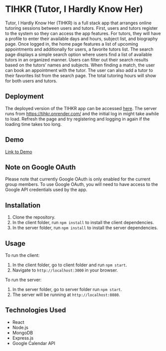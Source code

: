 # TIHKR (Tutor, I Hardly Know Her)

Tutor, I Hardly Know Her (TIHKR) is a full stack app that arranges online tutoring sessions between users and tutors. First, users and tutors register to the system so they can access the app features. For tutors, they will have a profile to enter their available days and hours, subject list, and biography page. Once logged in, the home page features a list of upcoming appointments and additionally for users, a favorite tutors list. The search page displays a simple search option where users find a list of available tutors in an organized manner. Users can filter out their search results based on the tutors’ names and subjects. When finding a match, the user can book an appointment with the tutor. The user can also add a tutor to their favorites list from the search page. The total tutoring hours will show for both users and tutors.

## Deployment

The deployed version of the TIHKR app can be accessed [here](https://tihkr.netlify.app/). The server runs from https://tihkr.onrender.com/ and the initial log in might take awhile to load. Refresh the page and try registering and logging in again if the loading time takes too long.

## Demo
[Link to Demo](https://www.youtube.com/watch?v=YHCeZpKVXF0)

## Note on Google OAuth

Please note that currently Google OAuth is only enabled for the current group members. To use Google OAuth, you will need to have access to the Google API credentials used by the app.

## Installation

1. Clone the repository.
2. In the client folder, run `npm install` to install the client dependencies.
3. In the server folder, run `npm install` to install the server dependencies.

## Usage

To run the client:
1. In the client folder, go to client folder and run `npm start`.
2. Navigate to `http://localhost:3000` in your browser.

To run the server:
1. In the server folder, go to server folder run `npm start`.
2. The server will be running at `http://localhost:8080`.

## Technologies Used

- React
- Node.js
- MongoDB
- Express.js
- Google Calendar API
